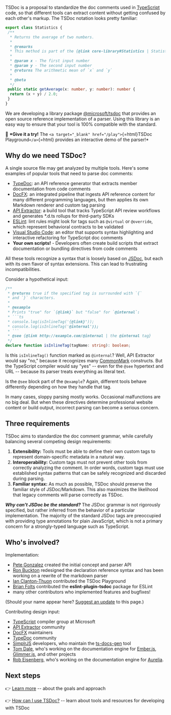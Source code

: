 TSDoc is a proposal to standardize the doc comments used in
[TypeScript](http://www.typescriptlang.org/) code, so that different
tools can extract content without getting confused by each other's
markup. The TSDoc notation looks pretty familiar:

```typescript
export class Statistics {
 /**
  * Returns the average of two numbers.
  *
  * @remarks
  * This method is part of the {@link core-library#Statistics | Statistics subsystem}.
  *
  * @param x - The first input number
  * @param y - The second input number
  * @returns The arithmetic mean of `x` and `y`
  *
  * @beta
  */
 public static getAverage(x: number, y: number): number {
  return (x + y) / 2.0;
 }
}
```

We are developing a library package
[@microsoft/tsdoc](https://www.npmjs.com/package/@microsoft/tsdoc) that
provides an open source reference implementation of a parser. Using this
library is an easy way to ensure that your tool is 100% compatible with
the standard.

👋 **\*Give it a try!** The
`<a target="_blank" href="/play">`{=html}TSDoc Playground`</a>`{=html}
provides an interactive demo of the parser!\*

## Why do we need TSDoc?

A single source file may get analyzed by multiple tools. Here's some
examples of popular tools that need to parse doc comments:

- [TypeDoc](https://github.com/TypeStrong/typedoc): an API reference
  generator that extracts member documentation from code comments
- [DocFX](https://dotnet.github.io/docfx/): an integrated pipeline that
  ingests API reference content for many different programming
  languages, but then applies its own Markdown renderer and custom tag
  parsing
- [API Extractor](https://api-extractor.com/): a build tool that tracks
  TypeScript API review workflows and generates \*.d.ts rollups for
  third-party SDKs
- [ESLint](https://eslint.org/): lint rules might look for tags such as
  `@virtual` or `@override`, which represent behavioral contracts to be
  validated
- [Visual Studio Code](https://code.visualstudio.com): an editor that
  supports syntax highlighting and interactive refactoring for
  TypeScript doc comments
- **Your own scripts!** - Developers often create build scripts that
  extract documentation or bundling directives from code comments

All these tools recognize a syntax that is loosely based on
[JSDoc](https://jsdoc.app/), but each with its own flavor of syntax
extensions. This can lead to frustrating incompatibilities.

Consider a hypothetical input:

````typescript
/**
 * @returns true if the specified tag is surrounded with `{`
 * and `}` characters.
 *
 * @example
 * Prints "true" for `{@link}` but "false" for `@internal`:
 * ```ts
 * console.log(isInlineTag('{@link}'));
 * console.log(isInlineTag('@internal'));
 * ```
 * @see {@link http://example.com/@internal | the @internal tag}
 */
declare function isInlineTag(tagName: string): boolean;
````

Is this `isInlineTag()` function marked as `@internal`? Well, API
Extractor would say "no," because it recognizes many
[CommonMark](https://commonmark.org/) constructs. But the TypeScript
compiler would say "yes" -- even for the `@see` hypertext and URL --
because its parser treats everything as literal text.

Is the `@see` block part of the `@example`? Again, different tools
behave differently depending on how they handle that tag.

In many cases, sloppy parsing mostly works. Occasional malfunctions are
no big deal. But when these directives determine professional website
content or build output, incorrect parsing can become a serious concern.

## Three requirements

TSDoc aims to standardize the doc comment grammar, while carefully
balancing several competing design requirements:

1. **Extensibility:** Tools must be able to define their own custom
   tags to represent domain-specific metadata in a natural way.
2. **Interoperability:** Custom tags must not prevent other tools from
   correctly analyzing the comment. In order words, custom tags must
   use established syntax patterns that can be safely recognized and
   discarded during parsing.
3. **Familiar syntax:** As much as possible, TSDoc should preserve the
   familiar style of JSDoc/Markdown. This also maximizes the likelihood
   that legacy comments will parse correctly as TSDoc.

**_Why can't JSDoc be the standard?_** The JSDoc grammar is not
rigorously specified, but rather inferred from the behavior of a
particular implementation. The majority of the standard JSDoc tags are
preoccupied with providing type annotations for plain JavaScript, which
is not a primary concern for a strongly-typed language such as
TypeScript.

## Who's involved?

Implementation:

- [Pete Gonzalez](https://github.com/octogonz) created the initial
  concept and parser API
- [Ron Buckton](https://github.com/rbuckton) redesigned the declaration
  reference syntax and has been working on a rewrite of the markdown
  parser
- [Ian Clanton-Thuon](https://github.com/iclanton/) contributed the
  TSDoc Playground
- [Brian Folts](https://github.com/bafolts) contributed the
  **eslint-plugin-tsdoc** package for ESLint
- many other contributors who implemented features and bugfixes!

(Should your name appear here? [Suggest an
update](https://github.com/microsoft/rushstack-websites/edit/main/websites/tsdoc.org/docs/index.md)
to this page.)

Contributing design input:

- [TypeScript](http://www.typescriptlang.org) compiler group at
  Microsoft
- [API Extractor](https://api-extractor.com/) community
- [DocFX](https://dotnet.github.io/docfx/) maintainers
- [TypeDoc](http://typedoc.org) community
- [SimplrJS](https://simplrjs.com/) developers, who maintain the
  [ts-docs-gen](https://github.com/SimplrJS/ts-docs-gen) tool
- [Tom Dale](https://github.com/tomdale), who's working on the
  documentation engine for [Ember.js](https://www.emberjs.com),
  [Glimmer.js](https://glimmerjs.com), and other projects
- [Rob Eisenberg](https://github.com/EisenbergEffect), who's working on
  the documentation engine for [Aurelia](http://aurelia.io/).

## Next steps

👉 [Learn more](./pages/intro/approach.md) -- about the goals and
approach

👉 [How can I use TSDoc?](./pages/intro/using_tsdoc.md) -- learn about
tools and resources for developing with TSDoc
